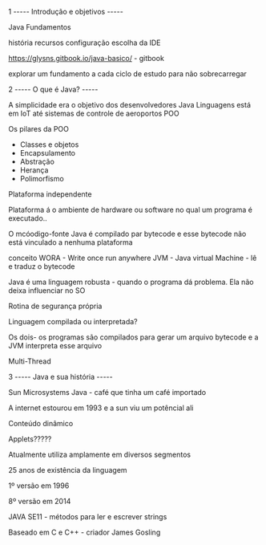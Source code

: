 1 ----- Introdução e objetivos -----

Java Fundamentos

história
recursos
configuração
escolha da IDE

https://glysns.gitbook.io/java-basico/ - gitbook

explorar um fundamento a cada ciclo de estudo para não sobrecarregar

2 ----- O que é Java? -----

A simplicidade era o objetivo dos desenvolvedores Java
Linguagens está em IoT até sistemas de controle de aeroportos
POO

Os pilares da POO

- Classes e objetos
- Encapsulamento
- Abstração
- Herança
- Polimorfismo

Plataforma independente

Plataforma á o ambiente de hardware ou software no qual um programa é executado..

O mcóodigo-fonte Java é compilado par bytecode e esse bytecode não está vinculado a nenhuma plataforma

conceito WORA - Write once run anywhere
JVM - Java virtual Machine - lê e traduz o bytecode

Java é uma linguagem robusta - quando o programa dá problema. Ela não deixa influenciar no SO

Rotina de segurança própria

Linguagem compilada ou interpretada?

Os dois- os programas são compilados para gerar um arquivo bytecode e a JVM interpreta esse arquivo

Multi-Thread

3 ----- Java e sua história -----

Sun Microsystems
Java - café que tinha um café importado

A internet estourou em 1993 e a sun viu um potêncial ali

Conteúdo dinâmico

Applets?????

Atualmente utiliza amplamente em diversos segmentos

25 anos de existência da linguagem

1º versão em 1996

8º versão em 2014

JAVA SE11 - métodos para ler e escrever strings

Baseado em C e C++ - criador James Gosling
